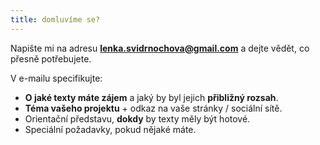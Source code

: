 ```yaml
---
title: domluvíme se?
---
```

Napište mi na adresu **lenka.svidrnochova@gmail.com** a dejte vědět, co přesně potřebujete.

V e-mailu specifikujte:

* **O jaké texty máte zájem** a jaký by byl jejich **přibližný rozsah**.
* **Téma vašeho projektu** + odkaz na vaše stránky / sociální sítě.
* Orientační představu, **dokdy** by texty měly být hotové.
* Speciální požadavky, pokud nějaké máte.
